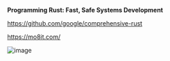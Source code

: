 **Programming Rust: Fast, Safe Systems Development**

https://github.com/google/comprehensive-rust

https://mo8it.com/

![image](https://github.com/user-attachments/assets/5393720a-878d-4834-9e39-b5cc76f4bb57)

